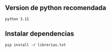 ## Version de python recomendada

    python 3.11

## Instalar dependencias

    pip install -r librerias.txt
